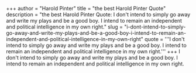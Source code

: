 +++
author = "Harold Pinter"
title = "the best Harold Pinter Quote"
description = "the best Harold Pinter Quote: I don't intend to simply go away and write my plays and be a good boy. I intend to remain an independent and political intelligence in my own right."
slug = "i-dont-intend-to-simply-go-away-and-write-my-plays-and-be-a-good-boy-i-intend-to-remain-an-independent-and-political-intelligence-in-my-own-right"
quote = '''I don't intend to simply go away and write my plays and be a good boy. I intend to remain an independent and political intelligence in my own right.'''
+++
I don't intend to simply go away and write my plays and be a good boy. I intend to remain an independent and political intelligence in my own right.
